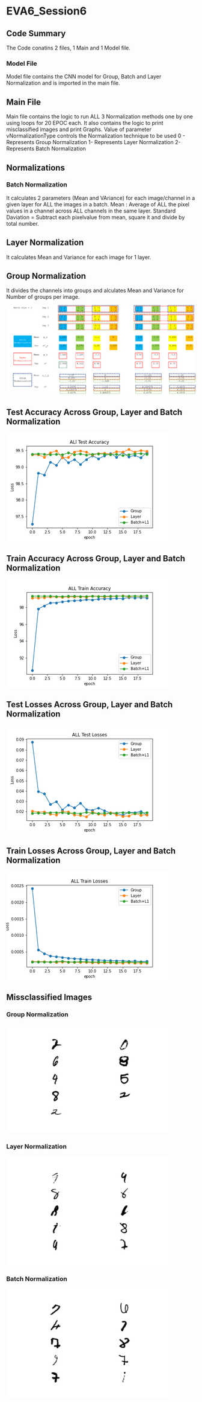 # EVA6_Session6

## Code Summary
The Code conatins 2 files, 1 Main and 1 Model file. 
### Model File
Model file contains the CNN model for Group, Batch and Layer Normalization and is imported in the main file. 

## Main File 
Main file contains the logic to run ALL 3 Normalization methods one by one using loops for 20 EPOC each. It also contains the logic to print misclassified images and print Graphs.
Value of parameter vNormalizationType controls the Normalization technique to be used
0 - Represents Group Normalization
1- Represents Layer Normalization
2- Represents Batch Normalization

## Normalizations
### Batch Normalization
It calculates 2 parameters (Mean and VAriance) for each image/channel in a given layer for ALL the images in a batch.
Mean : Average of ALL the pixel values in a channel across ALL channels in the same layer.
Standard Daviation = Subtract each pixelvalue from mean, square it and divide by total number.

## Layer Normalization
It calculates Mean and Variance for each image for 1 layer.

## Group Normalization
It divides the channels into groups and alculates Mean and Variance for Number of groups per image.


  ![Normalization Calculations](./Assignment6/Normalization.PNG)
  
  
  
## Test Accuracy Across Group, Layer and Batch Normalization
 ![Test Accurcies](./Assignment6/Test_Accuracy.png)
 
## Train Accuracy Across Group, Layer and Batch Normalization
![Train Accuracy](./Assignment6/Train_Accuracy1.png)

## Test Losses Across Group, Layer and Batch Normalization
![Test Losses](./Assignment6/Test_losses.png)

## Train Losses Across Group, Layer and Batch Normalization
![Train Losses](./Assignment6/Train_Losses.png)



## Missclassified Images

### Group Normalization
![Group Misclassified](./Assignment6/image0.png)


### Layer Normalization
![Layer Misclassified](./Assignment6/image1.png)

### Batch Normalization
![Batch Misclassified](./Assignment6/image2.png)






